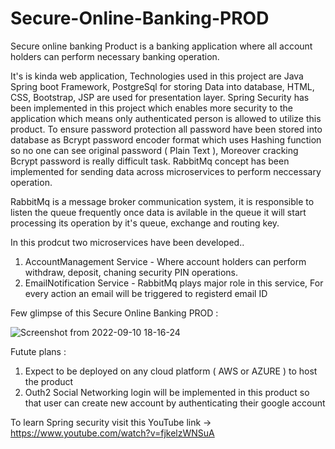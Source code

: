 # Secure-Online-Banking-PROD
Secure online banking Product is a banking application where all account holders can perform necessary banking operation.

It's is kinda web application, Technologies used in this project are Java Spring boot Framework, PostgreSql for storing Data into database, HTML, CSS, Bootstrap, JSP are used for presentation layer. Spring Security has been implemented in this project which enables more security to the application which means only authenticated person is allowed to utilize this product. To ensure password protection all password have been stored into database as Bcrypt password encoder format which uses Hashing function so no one can see original password ( Plain Text ), Moreover cracking Bcrypt password is really difficult task. RabbitMq concept has been implemented for sending data across microservices to perform neccessary operation. 

RabbitMq is a message broker communication system, it is responsible to listen the queue frequently once data is avilable in the queue it will start processing its operation by it's queue, exchange and routing key.

In this prodcut two microservices have been developed..

1. AccountManagement Service - Where account holders can perform withdraw, deposit, chaning security PIN operations.
2. EmailNotification Service - RabbitMq plays major role in this service, For every action an email will be triggered to registerd email ID

Few glimpse of this Secure Online Banking PROD :

![Screenshot from 2022-09-10 18-16-24](https://user-images.githubusercontent.com/112934529/189484796-ef889832-421b-455e-b06f-e0a8926e3045.png)


Futute plans : 

1. Expect to be deployed on any cloud platform ( AWS or AZURE ) to host the product
2. Outh2 Social Networking login will be implemented in this product so that user can create new account by authenticating their google account

To learn Spring security visit this YouTube link -> https://www.youtube.com/watch?v=fjkelzWNSuA

